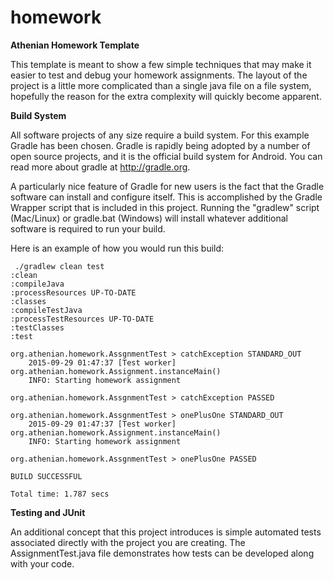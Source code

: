 # homework
**Athenian Homework Template**

This template is meant to show a few simple techniques that may make it easier to test and debug your homework assignments. The layout of the project is a little more complicated than a single java file on a file system, hopefully the reason for the extra complexity will quickly become apparent.

**Build System**

All software projects of any size require a build system. For this example Gradle has been chosen. Gradle is rapidly being adopted by a number of open source projects, and it is the official build system for Android. You can read more about gradle at http://gradle.org. 

A particularly nice feature of Gradle for new users is the fact that the Gradle software can install and configure itself.  This is accomplished by the Gradle Wrapper script that is included in this project. Running the "gradlew" script (Mac/Linux) or gradle.bat (Windows) will install whatever additional software is required to run your build. 

Here is an example of how you would run this build: 

     ./gradlew clean test 
    :clean
    :compileJava
    :processResources UP-TO-DATE
    :classes
    :compileTestJava
    :processTestResources UP-TO-DATE
    :testClasses
    :test
    
    org.athenian.homework.AssgnmentTest > catchException STANDARD_OUT
        2015-09-29 01:47:37 [Test worker] org.athenian.homework.Assignment.instanceMain()
        INFO: Starting homework assignment
    
    org.athenian.homework.AssgnmentTest > catchException PASSED
    
    org.athenian.homework.AssgnmentTest > onePlusOne STANDARD_OUT
        2015-09-29 01:47:37 [Test worker] org.athenian.homework.Assignment.instanceMain()
        INFO: Starting homework assignment
    
    org.athenian.homework.AssgnmentTest > onePlusOne PASSED
    
    BUILD SUCCESSFUL
    
    Total time: 1.787 secs

**Testing and JUnit**

An additional concept that this project introduces is simple automated tests associated directly with the project you are creating. The AssignmentTest.java file demonstrates how tests can be developed along with your code. 



 
